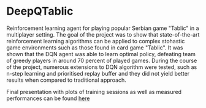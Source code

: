 # DeepQTablic
Reinforcement learning agent for playing popular Serbian game "Tablic" in a multiplayer setting. The goal of the project was to show that state-of-the-art reinforcement learning algorithms can be applied
to complex stohastic game environments such as those found in card game "Tablic". It was shown that the DQN agent was able to learn optimal policy, defeating team of greedy players in around 70 percent of played games.
During the course of the project, numerous extensions to DQN algorithm were tested, such as n-step learning and prioritised replay buffer and they did not yield better results when compared to traditional approach.

Final presentation with plots of training sessions as well as measured performances can be found [here](./tablicPresentation.pdf)
